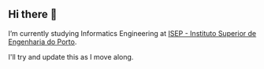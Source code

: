 ## Hi there 👋

I’m currently studying Informatics Engineering at [ISEP - Instituto Superior de Engenharia do Porto](https://www.isep.ipp.pt/).

I'll try and update this as I move along.
